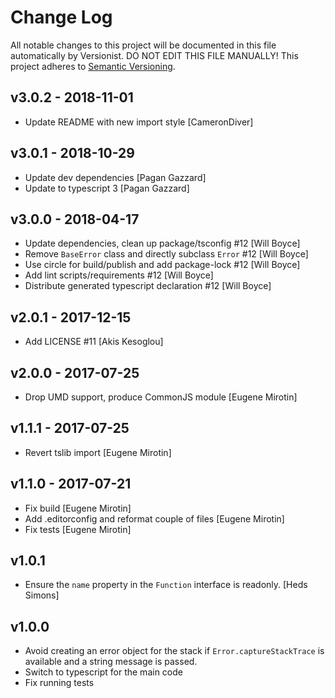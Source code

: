 # Change Log

All notable changes to this project will be documented in this file
automatically by Versionist. DO NOT EDIT THIS FILE MANUALLY!
This project adheres to [Semantic Versioning](http://semver.org/).

## v3.0.2 - 2018-11-01

* Update README with new import style [CameronDiver]

## v3.0.1 - 2018-10-29

* Update dev dependencies [Pagan Gazzard]
* Update to typescript 3 [Pagan Gazzard]

## v3.0.0 - 2018-04-17

* Update dependencies, clean up package/tsconfig #12 [Will Boyce]
* Remove `BaseError` class and  directly subclass `Error` #12 [Will Boyce]
* Use circle for build/publish and add package-lock #12 [Will Boyce]
* Add lint scripts/requirements #12 [Will Boyce]
* Distribute generated typescript declaration #12 [Will Boyce]

## v2.0.1 - 2017-12-15

* Add LICENSE #11 [Akis Kesoglou]

## v2.0.0 - 2017-07-25

* Drop UMD support, produce CommonJS module [Eugene Mirotin]

## v1.1.1 - 2017-07-25

* Revert tslib import [Eugene Mirotin]

## v1.1.0 - 2017-07-21

* Fix build [Eugene Mirotin]
* Add .editorconfig and reformat couple of files [Eugene Mirotin]
* Fix tests [Eugene Mirotin]

## v1.0.1

* Ensure the `name` property in the `Function` interface is readonly. [Heds Simons]

## v1.0.0

* Avoid creating an error object for the stack if `Error.captureStackTrace` is available and a string message is passed.
* Switch to typescript for the main code
* Fix running tests
